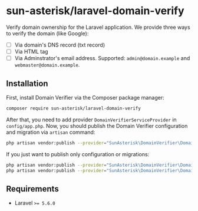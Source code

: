# sun-asterisk/laravel-domain-verify

Verify domain ownership for the Laravel application. We provide three ways to verify the domain (like Google):

- [ ] Via domain's DNS record (txt record)
- [ ] Via HTML tag
- [ ] Via Adminstrator's email address. Supported: `admin@domain.example` and `webmaster@domain.example`.

## Installation

First, install Domain Verifier via the Composer package manager:

```bash
composer require sun-asterisk/laravel-domain-verify
```

After that, you need to add provider `DomainVerifierServiceProvider` in `config/app.php`.
Now, you should publish the Domain Verifier configuration and migration via `artisan` command:

```bash
php artisan vendor:publish --provider="SunAsterisk\DomainVerifier\DomainVerifierServiceProvider"
```

If you just want to publish only configuration or migrations:

```bash
php artisan vendor:publish --provider="SunAsterisk\DomainVerifier\DomainVerifierServiceProvider" --tag=config
php artisan vendor:publish --provider="SunAsterisk\DomainVerifier\DomainVerifierServiceProvider" --tag=migrations
```

## Requirements

- Laravel `>= 5.6.0`
